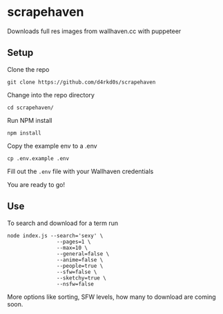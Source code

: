 # scrapehaven
Downloads full res images from wallhaven.cc with puppeteer

## Setup

Clone the repo

`git clone https://github.com/d4rkd0s/scrapehaven`

Change into the repo directory

`cd scrapehaven/`

Run NPM install

`npm install`

Copy the example env to a .env

`cp .env.example .env`

Fill out the `.env` file with your Wallhaven credentials

You are ready to go!

## Use

To search and download for a term run

```
node index.js --search='sexy' \
                --pages=1 \
                --max=10 \
                --general=false \
                --anime=false \
                --people=true \
                --sfw=false \
                --sketchy=true \
                --nsfw=false
```

More options like sorting, SFW levels, how many to download are coming soon.